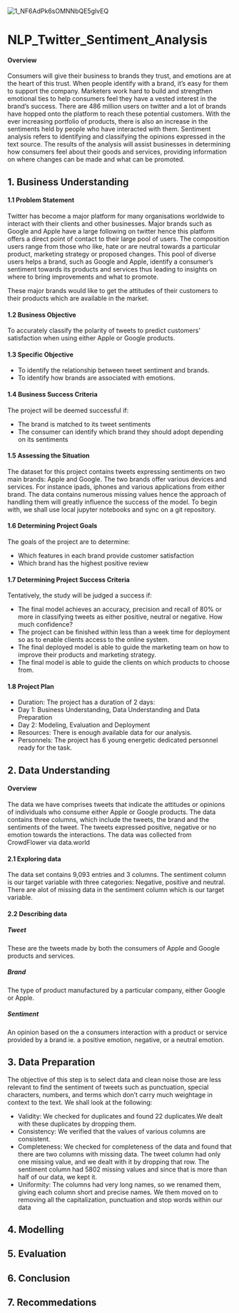 ![1_NF6AdPk6sOMNNbQE5glvEQ](https://user-images.githubusercontent.com/73627734/204699969-605d68f2-4193-41b4-89cb-6a2b00a43fd3.png)
# NLP_Twitter_Sentiment_Analysis
#### Overview       
Consumers will give their business to brands they trust, and emotions are at the heart of this trust. When people identify with a brand, it’s easy for them to support the company. Marketers work hard to build and strengthen emotional ties to help consumers feel they have a vested interest in the brand’s success.
There are 486 million users on twitter and a lot of brands have hopped onto the platform to reach these potential customers. With the ever increasing portfolio of products, there is also an increase in the sentiments held by people who have interacted with them. Sentiment analysis refers to identifying and classifying the opinions expressed in the text source. The results of the analysis will assist businesses in determining how consumers feel about their goods and services, providing information on where changes can be made and what can be promoted.
## 1. Business Understanding
 #### 1.1 Problem Statement
 Twitter has become a major platform for many organisations worldwide to interact with their clients and other businesses. Major brands such as Google and Apple have a large following on twitter hence this platform offers a direct point of contact to their large pool of users. The composition users range from those who like, hate or are neutral towards a particular product, marketing strategy or proposed changes.
This pool of diverse users helps a brand, such as Google and Apple, identify a consumer’s sentiment towards its products and services thus leading to insights on where to bring improvements and what to promote.

These major brands would like to get the attitudes of their customers to their products which are available in the market.
#### 1.2 Business Objective
To accurately classify the polarity of tweets to predict customers’ satisfaction when using either Apple or Google products.
#### 1.3 Specific Objective
- To identify the relationship between tweet sentiment and brands.
- To identify how brands are associated with emotions.
#### 1.4 Business Success Criteria
The project will be deemed successful if:
- The brand is matched to its tweet sentiments
- The consumer can identify which brand they should adopt depending on its sentiments
#### 1.5 Assessing the Situation
The dataset for this project contains tweets expressing sentiments on two main brands: Apple and Google. The two brands offer various devices and services. For instance ipads, iphones and various applications from either brand. The data contains numerous missing values hence the approach of handling them will greatly influence the success of the model. To begin with, we shall use local jupyter notebooks and sync on a git repository.
#### 1.6 Determining Project Goals
The goals of the project are to determine:
- Which features in each brand provide customer satisfaction
- Which brand has the highest positive review
#### 1.7 Determining Project Success Criteria
Tentatively, the study will be judged a success if:
- The final model achieves an accuracy, precision and recall of 80% or more in classifying  tweets as either positive, neutral or negative. How much confidence?
- The project can be finished within less than a week  time for deployment so as to enable clients access to the online system.
- The final deployed model is able to guide the marketing team on how to improve their products and marketing strategy.
- The final model is able to guide the clients on which products to choose from.
#### 1.8 Project Plan
- Duration: The project has a duration of 2 days:
- Day 1:  Business Understanding, Data Understanding and Data Preparation
- Day 2: Modeling, Evaluation and Deployment
- Resources: There is enough available data for our analysis.
- Personnels: The project has 6 young energetic dedicated personnel ready for the task.
## 2. Data Understanding
#### Overview
The data we have comprises tweets that indicate the attitudes or opinions of individuals who consume either Apple or Google products. The data contains three columns, which include the tweets, the brand and the sentiments of the tweet.
The tweets expressed positive, negative or no emotion towards the interactions.
The data was collected from CrowdFlower via data.world 
#### 2.1 Exploring data
The data set contains 9,093 entries and 3 columns.
The sentiment column is our target variable with three categories: Negative, positive and neutral.
There are alot of missing data in the sentiment column which is our target variable.
#### 2.2 Describing data
##### Tweet
These are the tweets made by both the consumers of Apple and Google products and services.
##### Brand
The type of product manufactured by a particular company, either Google or Apple.
##### Sentiment
An opinion based on the a consumers interaction with a product or service provided by a brand ie. a positive emotion, negative, or a neutral emotion.
## 3. Data Preparation
The objective of this step is to select data and clean noise those are less relevant to find the    sentiment of tweets such as punctuation, special characters, numbers, and terms which don’t carry much weightage in context to the text. We shall look at the following:
- Validity: We checked for duplicates and found 22 duplicates.We dealt with these duplicates by dropping them.
- Consistency: We verified that the values of various columns are consistent.
- Completeness: We checked for completeness of the data and found that there are two columns with missing data. The tweet column had only one missing value, and we dealt with it by dropping that row. The sentiment column had 5802 missing values and since that is more than half of our data, we kept it.
- Uniformity: The columns had very long names, so we renamed them, giving each column short and precise names. We them moved on to removing all the capitalization, punctuation and stop words within our data
## 4. Modelling
## 5. Evaluation
## 6. Conclusion
## 7. Recommedations
